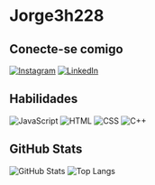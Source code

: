 # Jorge3h228

## Conecte-se comigo
[![Instagram](https://img.shields.io/badge/Instagram-0077B5?style=for-the-badge&logo=instagram&logoColor=black)](https://www.instagram.com/martinstech07/)
[![LinkedIn](https://img.shields.io/badge/LinkedIn-0077B5?style=for-the-badge&logo=linkedin&logoColor=white)](https://www.linkedin.com/in/jorge-henrique-bernardes-martins-70a530153/)

## Habilidades
![JavaScript](https://img.shields.io/badge/-JavaScript-000?style=for-the-badge&logo=javascript)
![HTML](https://img.shields.io/badge/-HTML-000?style=for-the-badge&logo=html5)
![CSS](https://img.shields.io/badge/-CSS-000?style=for-the-badge&logo=css3)
![C++](https://img.shields.io/badge/-C%2B%2B-000?style=for-the-badge&logo=c%2B%2B)

## GitHub Stats
![GitHub Stats](https://github-readme-stats.vercel.app/api?username=Jorge3h228&theme=calm&bg_color=000&border_color=64d22d&show_icons=true&icon_color=64d22d&title_color=64d22d&text_color=FFF)
![Top Langs](https://github-readme-stats.vercel.app/api/top-langs/?username=Jorge3h228&layout=compact&theme=calm&bg_color=000&border_color=64d22d&title_color=64d22d&text_color=FFF)
